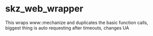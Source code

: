 # skz_web_wrapper
This wraps www::mechanize and duplicates the basic function calls, biggest thing is auto requesting after timeouts, changes UA
